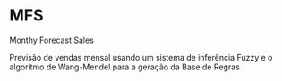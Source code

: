 MFS
===

Monthy Forecast Sales

Previsão de vendas mensal usando um sistema de inferência Fuzzy e o algoritmo de Wang-Mendel
para a geração da Base de Regras
